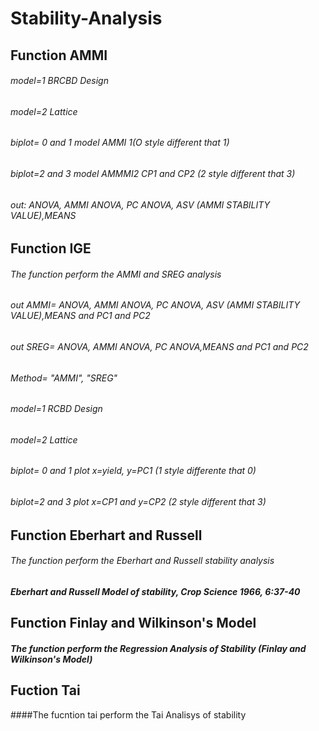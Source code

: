 # Stability-Analysis

## Function AMMI


######  model=1 BRCBD Design
######  model=2 Lattice
######  biplot= 0 and 1 model AMMI 1(O style different that 1)
######  biplot=2 and 3 model AMMMI2  CP1 and CP2 (2 style different that 3)
######  out: ANOVA, AMMI ANOVA, PC ANOVA, ASV (AMMI STABILITY VALUE),MEANS


## Function IGE 
###### The function perform the AMMI and SREG analysis
###### out AMMI= ANOVA, AMMI ANOVA, PC ANOVA, ASV (AMMI STABILITY VALUE),MEANS and PC1 and PC2 
###### out SREG= ANOVA, AMMI ANOVA, PC ANOVA,MEANS and PC1 and PC2 
 
###### Method= "AMMI", "SREG"
###### model=1 RCBD Design
###### model=2 Lattice
###### biplot= 0 and 1 plot x=yield, y=PC1 (1 style differente that 0)
###### biplot=2 and 3  plot x=CP1 and y=CP2 (2 style different that 3)


## Function Eberhart and Russell

###### The function perform the Eberhart and Russell stability analysis 
##### Eberhart and Russell Model of stability, Crop Science 1966, 6:37-40

## Function  Finlay and Wilkinson's Model
##### The function perform the Regression Analysis of Stability (Finlay and Wilkinson's Model)

## Fuction Tai
####The fucntion tai perform the Tai Analisys of stability
